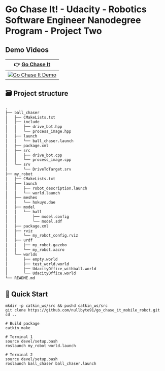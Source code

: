 # Go Chase It! - Udacity - Robotics Software Engineer Nanodegree Program - Project Two

## Demo Videos

| 👉 [Go Chase It](https://www.youtube.com/watch?v=llE8l1IWpYA&feature=youtu.be) |
| ------------------------------------------------------------ |
| [![Go Chase It Demo](https://github.com/nullbyte91/go_chase_it_mobile_robot/tree/master/image/demo.png)](https://www.youtube.com/watch?v=Tim4MBVdvsw) |

## 🗃 Project structure

```python
.
├── ball_chaser
│   ├── CMakeLists.txt
│   ├── include
│   │   ├── drive_bot.hpp
│   │   └── process_image.hpp
│   ├── launch
│   │   └── ball_chaser.launch
│   ├── package.xml
│   ├── src
│   │   ├── drive_bot.cpp
│   │   └── process_image.cpp
│   └── srv
│       └── DriveToTarget.srv
├── my_robot
│   ├── CMakeLists.txt
│   ├── launch
│   │   ├── robot_description.launch
│   │   └── world.launch
│   ├── meshes
│   │   └── hokuyo.dae
│   ├── model
│   │   └── ball
│   │       ├── model.config
│   │       └── model.sdf
│   ├── package.xml
│   ├── rviz
│   │   └── my_robot_config.rviz
│   ├── urdf
│   │   ├── my_robot.gazebo
│   │   └── my_robot.xacro
│   └── worlds
│       ├── empty.world
│       ├── test_world.world
│       ├── UdacityOffice_withball.world
│       └── UdacityOffice.world
└── README.md
```
## 🖖 Quick Start
```
mkdir -p catkin_ws/src && pushd catkin_ws/src
git clone https://github.com/nullbyte91/go_chase_it_mobile_robot.git 
cd ..

# Build package
catkin_make

# Terminal 1
source devel/setup.bash
roslaunch my_robot world.launch

# Terminal 2
source devel/setup.bash
roslaunch ball_chaser ball_chaser.launch
```
